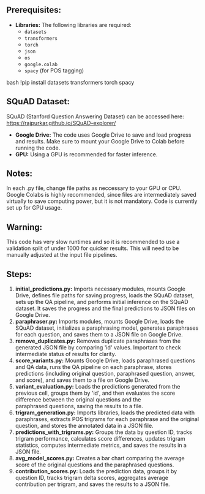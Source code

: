 ## Prerequisites:

- **Libraries:** The following libraries are required:
    - `datasets`
    - `transformers`
    - `torch`
    - `json`
    - `os`
    - `google.colab`
    - `spacy` (for POS tagging)


bash !pip install datasets transformers torch spacy

## SQuAD Dataset:
SQuAD (Stanford Question Answering Dataset) can be accessed here: https://rajpurkar.github.io/SQuAD-explorer/

- **Google Drive:** The code uses Google Drive to save and load progress and results.
  Make sure to mount your Google Drive to Colab before running the code.
- **GPU:** Using a GPU is recommended for faster inference. 

## Notes: 
In each .py file, change file paths as neccessary to your GPU or CPU. Google Colabs is highly recommended, since
files are intermediately saved virtually to save computing power, but it is not mandatory. Code is currently set up for GPU usage. 

## Warning: 
This code has very slow runtimes and so it is recommended to use a validation split of under 1000 for quicker results.
This will need to be manually adjusted at the input file pipelines. 



## Steps:

1. **initial_predictions.py:** Imports necessary modules, mounts Google Drive, defines file paths for saving progress,
   loads the SQuAD dataset, sets up the QA pipeline, and performs initial inference on the SQuAD dataset.
   It saves the progress and the final predictions to JSON files on Google Drive. 
2. **paraphraser.py:** Imports modules, mounts Google Drive, loads the SQuAD dataset, initializes a paraphrasing model,
   generates paraphrases for each question, and saves them to a JSON file on Google Drive.
3. **remove_duplicates.py:** Removes duplicate paraphrases from the generated JSON file by comparing 'id' values.
   Important to check intermediate status of results for clarity. 
4. **score_variants.py:** Mounts Google Drive, loads paraphrased questions and QA data, runs the QA pipeline on each paraphrase,
   stores predictions (including original question, paraphrased question, answer, and score), and saves them to a file on Google Drive.
5. **variant_evaluation.py:** Loads the predictions generated from the previous cell, groups them by 'id', and then evaluates the score difference between the original questions and the         
paraphrased questions, saving the results to a file.
6. **trigram_generation.py:** Imports libraries, loads the predicted data with paraphrases, extracts POS trigrams for each paraphrase and the
   original question, and stores the annotated data in a JSON file.
8. **predictions_with_trigrams.py:** Groups the data by question ID, tracks trigram performance, calculates score differences,
   updates trigram statistics, computes intermediate metrics, and saves the results in a JSON file.
9. **avg_model_scores.py:** Creates a bar chart comparing the average score of the original questions and the paraphrased questions.
10. **contribution_scores.py:** Loads the prediction data, groups it by question ID, tracks trigram delta scores, aggregates average
    contribution per trigram, and saves the results to a JSON file. 

